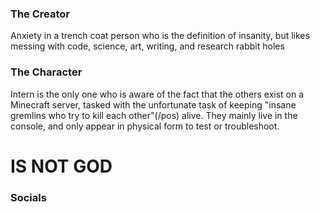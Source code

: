 ### The Creator
Anxiety in a trench coat person who is the definition of insanity, but likes messing with code, science, art, writing, and research rabbit holes
### The Character
Intern is the only one who is aware of the fact that the others exist on a Minecraft server, tasked with the unfortunate task of keeping "insane gremlins who try to kill each other"(/pos) alive.
They mainly live in the console, and only appear in physical form to test or troubleshoot.

# **IS NOT GOD**

### Socials